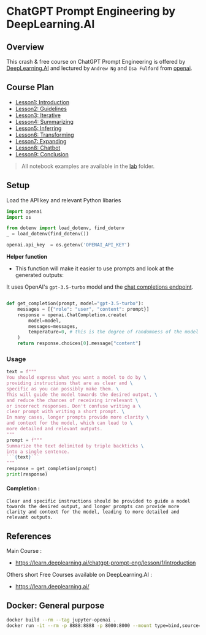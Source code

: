 # ChatGPT Prompt Engineering by DeepLearning.AI


## Overview

This crash & free course on ChatGPT Prompt Engineering is offered by [DeepLearning.AI](https://learn.deeplearning.ai/chatgpt-prompt-eng/lesson/1/introduction) and lectured by `Andrew Ng` and `Isa Fulford` from [openai](openai.com).

## Course Plan

- [Lesson1: Introduction](./l1-intro-notes.md)
- [Lesson2: Guidelines](./l2-guidelines-notes.md)
- [Lesson3: Iterative](./l3-iterative-prompt-dev.md)
- [Lesson4: Summarizing](./l4-summarizing.md)
- [Lesson5: Inferring](./l5-inferring.md)
- [Lesson6: Transforming](./l6-transforming.md)
- [Lesson7: Expanding](./l7-expanding.md)
- [Lesson8: Chatbot](./l8-chatbot.md)
- [Lesson9: Conclusion](./l9-conclusion.md)

> All notebook examples are available in the [lab](./lab/) folder.
## Setup

Load the API key and relevant Python libaries


```python
import openai
import os

from dotenv import load_dotenv, find_dotenv
_ = load_dotenv(find_dotenv())

openai.api_key  = os.getenv('OPENAI_API_KEY')
```

**Helper function**

- This function will make it easier to use prompts and look at the generated outputs:

It uses OpenAI's `gpt-3.5-turbo` model and the [chat completions endpoint](https://platform.openai.com/docs/guides/chat).


```python

def get_completion(prompt, model="gpt-3.5-turbo"):
    messages = [{"role": "user", "content": prompt}]
    response = openai.ChatCompletion.create(
        model=model,
        messages=messages,
        temperature=0, # this is the degree of randomness of the model's output
    )
    return response.choices[0].message["content"]
```
### Usage

```python
text = f"""
You should express what you want a model to do by \
providing instructions that are as clear and \
specific as you can possibly make them. \
This will guide the model towards the desired output, \
and reduce the chances of receiving irrelevant \
or incorrect responses. Don't confuse writing a \
clear prompt with writing a short prompt. \
In many cases, longer prompts provide more clarity \
and context for the model, which can lead to \
more detailed and relevant outputs.
"""
prompt = f"""
Summarize the text delimited by triple backticks \
into a single sentence.
```{text}```
"""
response = get_completion(prompt)
print(response)
```
#### Completion :

```
Clear and specific instructions should be provided to guide a model towards the desired output, and longer prompts can provide more clarity and context for the model, leading to more detailed and relevant outputs.
```


## References

Main Course :
- https://learn.deeplearning.ai/chatgpt-prompt-eng/lesson/1/introduction

Others short Free Courses available on DeepLearning.AI :
- https://learn.deeplearning.ai/



## Docker: General purpose
```bash
docker build --rm --tag jupyter-openai .
docker run -it --rm -p 8888:8888 -p 8000:8000 --mount type=bind,source="$(pwd)",target=/home/jovyan jupyter-openai
```

